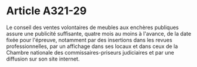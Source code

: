 # Article A321-29

<p>Le conseil des ventes volontaires de meubles aux enchères publiques assure une publicité suffisante, quatre mois au moins à l'avance, de la date fixée pour l'épreuve, notamment par des insertions dans les revues professionnelles, par un affichage dans ses locaux et dans ceux de la Chambre nationale des commissaires-priseurs judiciaires et par une diffusion sur son site internet. </p>